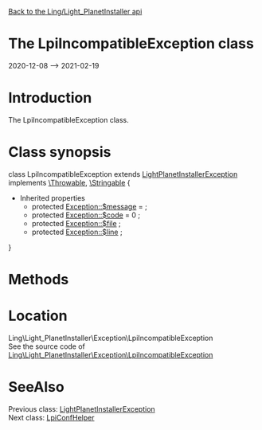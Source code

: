 [Back to the Ling/Light_PlanetInstaller api](https://github.com/lingtalfi/Light_PlanetInstaller/blob/master/doc/api/Ling/Light_PlanetInstaller.md)



The LpiIncompatibleException class
================
2020-12-08 --> 2021-02-19






Introduction
============

The LpiIncompatibleException class.



Class synopsis
==============


class <span class="pl-k">LpiIncompatibleException</span> extends [LightPlanetInstallerException](https://github.com/lingtalfi/Light_PlanetInstaller/blob/master/doc/api/Ling/Light_PlanetInstaller/Exception/LightPlanetInstallerException.md) implements [\Throwable](http://php.net/manual/en/class.throwable.php), [\Stringable](https://wiki.php.net/rfc/stringable) {

- Inherited properties
    - protected  [Exception::$message](#property-message) =  ;
    - protected  [Exception::$code](#property-code) = 0 ;
    - protected  [Exception::$file](#property-file) ;
    - protected  [Exception::$line](#property-line) ;

}






Methods
==============






Location
=============
Ling\Light_PlanetInstaller\Exception\LpiIncompatibleException<br>
See the source code of [Ling\Light_PlanetInstaller\Exception\LpiIncompatibleException](https://github.com/lingtalfi/Light_PlanetInstaller/blob/master/Exception/LpiIncompatibleException.php)



SeeAlso
==============
Previous class: [LightPlanetInstallerException](https://github.com/lingtalfi/Light_PlanetInstaller/blob/master/doc/api/Ling/Light_PlanetInstaller/Exception/LightPlanetInstallerException.md)<br>Next class: [LpiConfHelper](https://github.com/lingtalfi/Light_PlanetInstaller/blob/master/doc/api/Ling/Light_PlanetInstaller/Helper/LpiConfHelper.md)<br>
